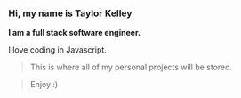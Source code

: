 ### Hi, my name is Taylor Kelley

**I am a full stack software engineer.**

I love coding in Javascript.


> This is where all of my personal projects will be stored.

> Enjoy :)
